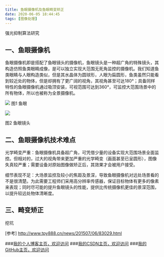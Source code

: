 ```yaml
---
title: 鱼眼摄像机及鱼眼畸变矫正
date: 2020-06-05 18:44:45
tags: [图像处理]
---
```


强光抑制算法研究
<!--more-->

## 一、鱼眼摄像机

鱼眼摄像机即是搭配了鱼眼镜头的摄像机，鱼眼镜头是一种超广角的特殊镜头，其构造仿照鱼类眼睛成像，是可以独立实现大范围无死角监控的摄像机。我们知道鱼类眼睛与人眼构造类似，但是其水晶体为圆球形，人眼为扁圆形，鱼类虽然只能看到较近处的物体，但是却拥有了更广阔的视角，其视角甚至可达180°；具备同样特性的鱼眼摄像机通过吸顶安装，可视范围可达到360°，可监控大范围场景中的所有物体，所以也被称为全景摄像机。

 
![](https://img-blog.nos-eastchina1.126.net/blog/blog_fisheye.jpg)
图1 鱼眼     

![](https://img-blog.nos-eastchina1.126.net/blog/blog_fisheye2.jpg)

图2 鱼眼镜头

## 二、鱼眼摄像机技术难点

光学畸变严重：鱼眼摄像机具备超广角，可凭借少量的设备实现大范围场景全面监控。但相对的，过大的视角带来更加严重的光学畸变（画面甚至已呈圆形），图像失真较严重；需要设备对原始图像做矫正后，其效果才会被用户接受。

细节表现不足：大场景监控及较小的焦距及景深，导致鱼眼摄像机对远处场景看的不是很清楚。为此需要工程师们采用高分辨率传感器，保证目标物体有更多的像素来表现；同时尽可能的提升鱼眼镜头的性能，提供比传统摄像机更佳的景深范围，以提升较远处物体清晰度。


## 三、畸变矫正

挖坑


[参考] http://www.tpy888.cn/news/201507/06/83029.html

###[我的个人博客主页，欢迎访问](http://www.aomanhao.top/)
###[我的CSDN主页，欢迎访问](https://blog.csdn.net/Aoman_Hao)
###[我的GitHub主页，欢迎访问](https://github.com/AomanHao)


